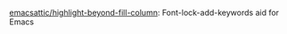 



[emacsattic/highlight-beyond-fill-column](https://github.com/emacsattic/highlight-beyond-fill-column): Font-lock-add-keywords aid for Emacs












